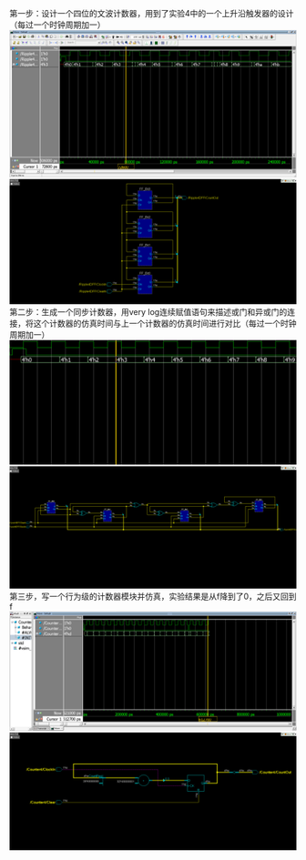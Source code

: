 第一步：设计一个四位的文波计数器，用到了实验4中的一个上升沿触发器的设计
（每过一个时钟周期加一）
![](https://github.com/lizejia2361/-/blob/main/Lab8/%E7%AC%AC%E4%B8%80%E6%AD%A5%E6%B3%A2%E5%BD%A2.png)
![](https://github.com/lizejia2361/-/blob/main/Lab8/%E7%AC%AC%E4%B8%80%E6%AD%A5%E7%94%B5%E8%B7%AF.png)
第二步：生成一个同步计数器，用very log连续赋值语句来描述或门和异或门的连接，将这个计数器的仿真时间与上一个计数器的仿真时间进行对比（每过一个时钟周期加一）
![](https://github.com/lizejia2361/-/blob/main/Lab8/%E7%AC%AC%E4%BA%8C%E6%AD%A5%E6%B3%A2%E5%BD%A2.png)
![](https://github.com/lizejia2361/-/blob/main/Lab8/%E7%AC%AC%E4%BA%8C%E6%AD%A5%E7%94%B5%E8%B7%AF.png)
第三步，写一个行为级的计数器模块并仿真，实验结果是从f降到了0，之后又回到f
![](https://github.com/lizejia2361/-/blob/main/Lab8/%E7%AC%AC%E4%B8%89%E6%AD%A5%E6%B3%A2%E5%BD%A2.png)
![](https://github.com/lizejia2361/-/blob/main/Lab8/%E7%AC%AC%E4%B8%89%E6%AD%A5%E7%94%B5%E8%B7%AF.png)
